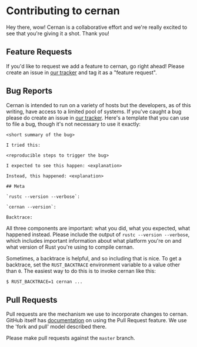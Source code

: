 # Contributing to cernan

Hey there, wow! Cernan is a collaborative effort and we're really excited to see
that you're giving it a shot. Thank you!

## Feature Requests

If you'd like to request we add a feature to cernan, go right ahead! Please
create an issue in [our tracker](https://github.com/postmates/cernan/issues) and
tag it as a "feature request".

## Bug Reports

Cernan is intended to run on a variety of hosts but the developers, as of this
writing, have access to a limited pool of systems. If you've caught a bug please
do create an issue in [our tracker](http://github.com/postmates/cernan/issues).
Here's a template that you can use to file a bug, though it's not necessary to
use it exactly:

    <short summary of the bug>

    I tried this:

    <reproducible steps to trigger the bug>

    I expected to see this happen: <explanation>

    Instead, this happened: <explanation>

    ## Meta

    `rustc --version --verbose`:

    `cernan --version`:

    Backtrace:

All three components are important: what you did, what you expected, what
happened instead. Please include the output of `rustc --version --verbose`,
which includes important information about what platform you're on and what
version of Rust you're using to compile cernan.

Sometimes, a backtrace is helpful, and so including that is nice. To get a
backtrace, set the `RUST_BACKTRACE` environment variable to a value other than
`0`. The easiest way to do this is to invoke cernan like this:

```bash
$ RUST_BACKTRACE=1 cernan ...
```

## Pull Requests

Pull requests are the mechanism we use to incorporate changes to cernan. GitHub
itself has [documentation](https://metrics.wavefront.com/alert/1469751512848) on
using the Pull Request feature. We use the 'fork and pull' model described
there.

Please make pull requests against the `master` branch.
